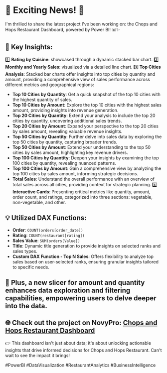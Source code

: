 # 🚀 Exciting News! 🚀

I'm thrilled to share the latest project I've been working on: the Chops and Hops Restaurant Dashboard, powered by Power BI! 📊✨

## 🔑 Key Insights:
1️⃣ **Rating by Cuisine**: showcased through a dynamic stacked bar chart.
2️⃣ **Monthly and Yearly Sales**: visualized via a detailed line chart.
3️⃣ **Top Cities Analysis**: Stacked bar charts offer insights into top cities by quantity and amount, providing a comprehensive view of sales performance across different metrics and geographical regions:

   - **Top 10 Cities by Quantity**: Get a quick snapshot of the top 10 cities with the highest quantity of sales.
   - **Top 10 Cities by Amount**: Explore the top 10 cities with the highest sales amount, providing insights into revenue generation.
   - **Top 20 Cities by Quantity**: Extend your analysis to include the top 20 cities by quantity, uncovering additional sales trends.
   - **Top 20 Cities by Amount**: Expand your perspective to the top 20 cities by sales amount, revealing valuable revenue insights.
   - **Top 50 Cities by Quantity**: Further delve into sales data by exploring the top 50 cities by quantity, capturing broader trends.
   - **Top 50 Cities by Amount**: Extend your understanding to the top 50 cities by sales amount, highlighting key revenue drivers.
   - **Top 100 Cities by Quantity**: Deepen your insights by examining the top 100 cities by quantity, revealing nuanced patterns.
   - **Top 100 Cities by Amount**: Gain a comprehensive view by analyzing the top 100 cities by sales amount, informing strategic decisions.
   - **Total Sales**: Understand the overall performance with an overview of total sales across all cities, providing context for strategic planning.
4️⃣ **Interactive Cards**: Presenting critical metrics like quantity, amount, order count, and ratings, categorized into three sections: vegetable, non-vegetable, and other.

## 💡 Utilized DAX Functions:
- **Order**: `COUNT(orders[order_date])`
- **Rating**: `COUNT(restaurant[rating])`
- **Sales Value**: `SUM(orders[Value])`
- **Title**: Dynamic title generation to provide insights on selected ranks and sales types.
- **Custom DAX Function - Top N Sales**: Offers flexibility to analyze top sales based on user-selected ranks, ensuring granular insights tailored to specific needs.

## 🔄 Plus, a new slicer for amount and quantity enhances data exploration and filtering capabilities, empowering users to delve deeper into the data.

## 🌐 Check out the project on NovyPro: [Chops and Hops Restaurant Dashboard](https://www.novypro.com/project/chops-and-hops-restaurant-dashboard)

👉 This dashboard isn't just about data; it's about unlocking actionable insights that drive informed decisions for Chops and Hops Restaurant. Can't wait to see the impact it brings!

#PowerBI #DataVisualization #RestaurantAnalytics #BusinessIntelligence
